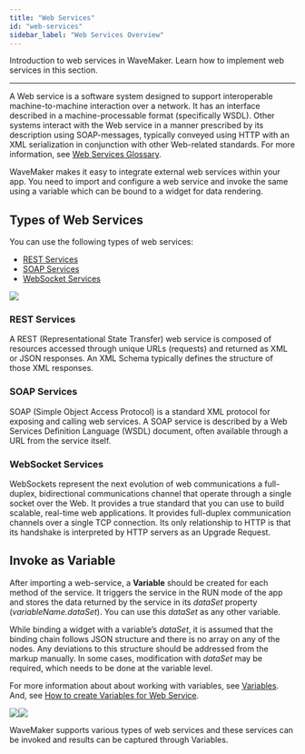 ```yaml
---
title: "Web Services"
id: "web-services"
sidebar_label: "Web Services Overview"
---
```

Introduction to web services in WaveMaker. Learn how to implement web services in this section. 

---

A Web service is a software system designed to support interoperable machine-to-machine interaction over a network. It has an interface described in a machine-processable format (specifically WSDL). Other systems interact with the Web service in a manner prescribed by its description using SOAP-messages, typically conveyed using HTTP with an XML serialization in conjunction with other Web-related standards. For more information, see [Web Services Glossary](https://www.w3.org/TR/2004/NOTE-ws-gloss-20040211/#webservice).

WaveMaker makes it easy to integrate external web services within your app. You need to import and configure a web service and invoke the same using a variable which can be bound to a widget for data rendering.

## Types of Web Services

You can use the following types of web services:
- [REST Services](/learn/app-development/services/web-services/rest-services)
- [SOAP Services](/learn/app-development/services/web-services/working-with-soap-services)
- [WebSocket Services](/learn/app-development/services/web-services/working-with-websockets)

[![](/learn/assets/web_types.png)](/learn/assets/web_types.png)

### REST Services
A REST (Representational State Transfer) web service is composed of resources accessed through unique URLs (requests) and returned as XML or JSON responses. An XML Schema typically defines the structure of those XML responses.
### SOAP Services
SOAP (Simple Object Access Protocol) is a standard XML protocol for exposing and calling web services. A SOAP service is described by a Web Services Definition Language (WSDL) document, often available through a URL from the service itself.
### WebSocket Services
WebSockets represent the next evolution of web communications a full-duplex, bidirectional communications channel that operate through a single socket over the Web. It provides a true standard that you can use to build scalable, real-time web applications. It provides full-duplex communication channels over a single TCP connection. Its only relationship to HTTP is that its handshake is interpreted by HTTP servers as an Upgrade Request.

## Invoke as Variable

After importing a web-service, a **Variable** should be created for each method of the service. It triggers the service in the RUN mode of the app and stores the data returned by the service in its _dataSet_ property (_variableName.dataSet_). You can use this _dataSet_ as any other variable. 

While binding a widget with a variable’s _dataSet_, it is assumed that the binding chain follows JSON structure and there is no array on any of the nodes. Any deviations to this structure should be addressed from the markup manually. In some cases, modification with _dataSet_ may be required, which needs to be done at the variable level. 

For more information about about working with variables, see [Variables](/learn/app-development/variables/variables). And, see [How to create Variables for Web Service](/learn/app-development/variables/web-service/).  

[![](/learn/assets/Var_create.png)](/learn/assets/Var_create.png)[![](/learn/assets/soap_var.png)](/learn/assets/soap_var.png)

WaveMaker supports various types of web services and these services can be invoked and results can be captured through Variables.


